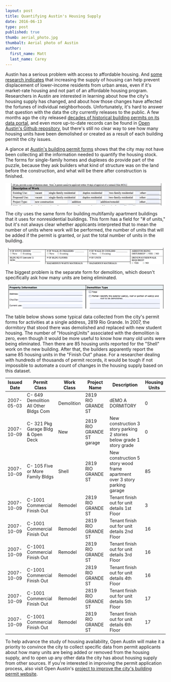 ```yaml
---
layout: post
title: Quantifying Austin's Housing Supply
date: 2016-06-13
type: post
published: true
thumb: aerial_photo.jpg
thumbalt: Aerial photo of Austin
author:
  first_name: Matt
  last_name: Carey
---
```


Austin has a serious problem with access to affordable housing. And [some research indicates](http://www.lao.ca.gov/Publications/Report/3345) that increasing the supply of housing can help prevent displacement of lower-income residents from urban areas, even if it's market-rate housing and not part of an affordable housing program. Researchers in Austin are interested in learning about how the city's housing supply has changed, and about how those changes have affected the fortunes of individual neighborhoods. Unfortunately, it's hard to answer that question with the data the city currently releases to the public. A few months ago the city released [decades of historical building permits on its data portal](https://data.austintexas.gov/Permitting/Issued-Construction-Permits/3syk-w9eu), and even more up-to-date records can be found in [Open Austin's Github repository](https://github.com/open-austin/construction-permits), but there's still no clear way to see how many housing units have been demolished or created as a result of each building permit the city issues.

A glance at [Austin's building permit forms](http://www.austintexas.gov/page/building-applications) shows that the city may not have been collecting all the information needed to quantify the housing stock. The forms for single-family homes and duplexes do provide part of the puzzle, because they ask builders what kind of structure was on the land before the construction, and what will be there after construction is finished.

![part of a residential building permit application](/assets/images/residential_permit_form.png)

The city uses the same form for building multifamily apartment buildings that it uses for nonresidential buildings. This form has a field for "# of units," but it's not always clear whether applicants interpreted that to mean the number of units where work will be performed, the number of units that will be added if the permit is granted, or just the total number of units in the building.

![part of a commercial building permit application](/assets/images/commercial_permit_form.png)

The biggest problem is the separate form for demolition, which doesn't specifically ask how many units are being eliminated.

![part of a demolition permit application](/assets/images/demo_form.png)

The table below shows some typical data collected from the city's permit forms for activities at a single address, 2819 Rio Grande. In 2007, the dormitory that stood there was demolished and replaced with new student housing. The number of "HousingUnits" associated with the demolition is zero, even though it would be more useful to know how many old units were being eliminated. Then there are 85 housing units reported for the "Shell" work on the new building. After that, the builders apparently report the same 85 housing units in the "Finish Out" phase. For a researcher dealing with hundreds of thousands of permit records, it would be tough if not impossible to automate a count of changes in the housing supply based on this dataset.

Issued Date|Permit Class |Work Class |Project Name |Description |Housing Units
-----------|-----------|-----------|-----------|-----------|-----------
2007-05-03 |C- 649 Demolition All Other Bldgs Com |Demolition |2819 RIO GRANDE ST |dEMO A DORMITORY |0
2007-10-09 |C- 321 Pkg Garage Bldg & Open Deck |New |2819 RIO GRANDE ST garage |New construction 3 story parking 2 stories below grade 1 story grade |0
2007-10-09 |C- 105 Five or More Family Bldgs |Shell |2819 RIO GRANDE ST |New construction 5 story wood frame apartment over 3 story parking garage |85
2007-10-09 |C-1001 Commercial Finish Out |Remodel |2819 RIO GRANDE ST |Tenant finish out for unit details 1st Floor |3
2007-10-09 |C-1001 Commercial Finish Out |Remodel |2819 RIO GRANDE ST |Tenant finish out for unit details 2nd Floor |16
2007-10-09 |C-1001 Commercial Finish Out |Remodel |2819 RIO GRANDE ST |Tenant finish out for unit details 3rd Floor |16
2007-10-09 |C-1001 Commercial Finish Out |Remodel |2819 RIO GRANDE ST |Tenant finish out for unit details 4th Floor |16
2007-10-09 |C-1001 Commercial Finish Out |Remodel |2819 RIO GRANDE ST |Tenant finish out for unit details 5th Floor |17
2007-10-09 |C-1001 Commercial Finish Out |Remodel |2819 RIO GRANDE ST |Tenant finish out for unit details 6th Floor |17

To help advance the study of housing availability, Open Austin will make it a priority to convince the city to collect specific data from permit applicants about how many units are being added or removed from the housing supply, and to open up any other data the city has about housing supply from other sources. If you're interested in improving the permit application process, also visit Open Austin's [project to improve the city's building permit website](https://github.com/open-austin/project-ideas/issues/68).